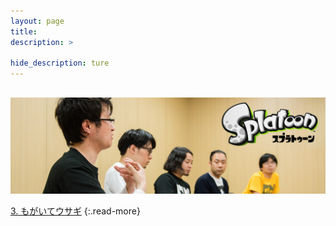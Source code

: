 ```yaml
---
layout: page
title: 
description: >
  
hide_description: ture
---
```



## 

![](/interviews/jp/WiiU/agmj/vol1/img/mainvisual2.jpg)




[3. もがいてウサギ](3.md)
{:.read-more}